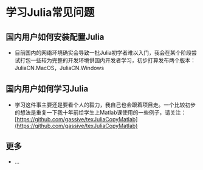 # 学习Julia常见问题

## 国内用户如何安装配置Julia

* 目前国内的网络环境确实会导致一批Julia初学者难以入门，我会在某个阶段尝试打包一些较为完整的开发环境供国内开发者学习，初步打算发布两个版本：JuliaCN.MacOS，JuliaCN.Windows

## 国内用户如何学习Julia

* 学习这件事主要还是要看个人的毅力，我自己也会跟着项目走。一个比较初步的想法是重复一下我十年前给学生上Matlab课使用的一些例子，请关注：[https://github.com/gassive/texJuliaCopyMatlab](https://github.com/gassive/texJuliaCopyMatlab)

## 更多

* ...

